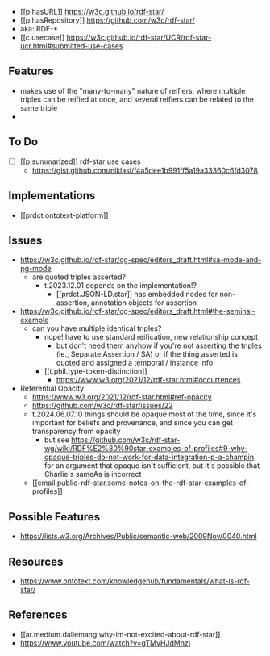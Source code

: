 


- [[p.hasURL]] https://w3c.github.io/rdf-star/
- [[p.hasRepository]] https://github.com/w3c/rdf-star/
- aka: RDF-*
- [[c.usecase]] https://w3c.github.io/rdf-star/UCR/rdf-star-ucr.html#submitted-use-cases

## Features

- makes use of the "many-to-many" nature of reifiers, where multiple triples can be reified at once, and several reifiers can be related to the same triple
- 

## To Do

- [ ] [[p.summarized]] rdf-star use cases 
  - https://gist.github.com/niklasl/f4a5dee1b991ff5a19a33360c6fd3078

## Implementations

- [[prdct.ontotext-platform]]

## Issues

- https://w3c.github.io/rdf-star/cg-spec/editors_draft.html#sa-mode-and-pg-mode
  - are quoted triples asserted?
    - t.2023.12.01 depends on the implementation!?
      - [[prdct.JSON-LD.star]] has embedded nodes for non-assertion, annotation objects for assertion
- https://w3c.github.io/rdf-star/cg-spec/editors_draft.html#the-seminal-example
  - can you have multiple identical triples?
    - nope! have to use standard reification, new relationship concept
      - but don't need them anyhow if you're not asserting the triples (ie., Separate Assertion / SA) or if the thing asserted is quoted and assigned a temporal / instance info
    - [[t.phil.type-token-distinction]]
      - https://www.w3.org/2021/12/rdf-star.html#occurrences
- Referential Opacity
  - https://www.w3.org/2021/12/rdf-star.html#ref-opacity
  - https://github.com/w3c/rdf-star/issues/22
  - t.2024.06.07.10 things should be opaque most of the time, since it's important for beliefs and provenance, and since you can get transparency from opacity
    - but see https://github.com/w3c/rdf-star-wg/wiki/RDF%E2%80%90star-examples-of-profiles#9-why-opaque-triples-do-not-work-for-data-integration-p-a-champin for an argument that opaque isn't sufficient, but it's possible that Charlie's sameAs is incorrect 
  - [[email.public-rdf-star.some-notes-on-the-rdf-star-examples-of-profiles]]


## Possible Features

- https://lists.w3.org/Archives/Public/semantic-web/2009Nov/0040.html


## Resources

- https://www.ontotext.com/knowledgehub/fundamentals/what-is-rdf-star/

## References

- [[ar.medium.dallemang.why-im-not-excited-about-rdf-star]]
- https://www.youtube.com/watch?v=gTMvHJdMnzI
